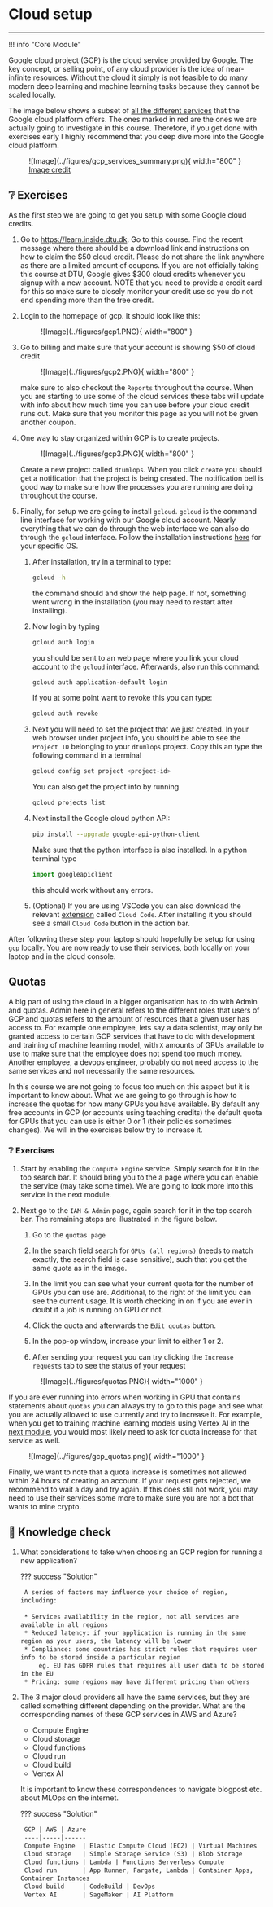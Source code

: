 # Cloud setup

---

!!! info "Core Module"

Google cloud project (GCP) is the cloud service provided by Google. The key concept, or selling point, of any cloud
provider is the idea of near-infinite resources. Without the cloud it simply is not feasible to do many modern
deep learning and machine learning tasks because they cannot be scaled locally.

The image below shows a subset of [all the different services](https://cloud.google.com/products) that the Google cloud
platform offers. The ones marked in red are the ones we are actually going to investigate in this course. Therefore, if
you get done with exercises early I highly recommend that you deep dive more into the Google cloud platform.

<figure markdown>
![Image](../figures/gcp_services_summary.png){ width="800"  }
<figcaption> <a href="https://www.pintonista.com/google-cloud-platform-intro/"> Image credit </a> </figcaption>
</figure>

## ❔ Exercises

As the first step we are going to get you setup with some Google cloud credits.

1. Go to <https://learn.inside.dtu.dk>. Go to this course. Find the recent message where there should be a download
    link and instructions on how to claim the $50 cloud credit. Please do not share the link anywhere as there are a
    limited amount of coupons. If you are not officially taking this course at DTU, Google gives $300 cloud credits
    whenever you signup with a new account. NOTE that you need to provide a credit card for this so make
    sure to closely monitor your credit use so you do not end spending more than the free credit.

2. Login to the homepage of gcp. It should look like this:

    <figure markdown>
    ![Image](../figures/gcp1.PNG){ width="800"  }
    </figure>

3. Go to billing and make sure that your account is showing $50 of cloud credit

    <figure markdown>
    ![Image](../figures/gcp2.PNG){ width="800"  }
    </figure>

    make sure to also checkout the `Reports` throughout the course. When you are starting to use some of the cloud
    services these tabs will update with info about how much time you can use before your cloud credit runs out.
    Make sure that you monitor this page as you will not be given another coupon.

4. One way to stay organized within GCP is to create projects.

    <figure markdown>
        ![Image](../figures/gcp3.PNG){ width="800"  }
    </figure>

    Create a new project called `dtumlops`. When you click `create` you should get a notification that the project
    is being created. The notification bell is good way to make sure how the processes you are running are doing
    throughout the course.

5. Finally, for setup we are going to install `gcloud`. `gcloud` is the command line interface for working with
    our Google cloud account. Nearly everything that we can do through the web interface we can also do through
    the `gcloud` interface. Follow the installation instructions [here](https://cloud.google.com/sdk/docs/install)
    for your specific OS.

    1. After installation, try in a terminal to type:

        ```bash
        gcloud -h
        ```

        the command should and show the help page. If not, something went wrong in the installation
        (you may need to restart after installing).

    2. Now login by typing

        ```bash
        gcloud auth login
        ```

        you should be sent to an web page where you link your cloud account to the `gcloud` interface.
        Afterwards, also run this command:

        ```bash
        gcloud auth application-default login
        ```

        If you at some point want to revoke this you can type:

        ```bash
        gcloud auth revoke
        ```

    3. Next you will need to set the project that we just created. In your web browser under project info,
        you should be able to see the `Project ID` belonging to your `dtumlops` project. Copy this an type
        the following command in a terminal

        ```bash
        gcloud config set project <project-id>
        ```

        You can also get the project info by running

        ```bash
        gcloud projects list
        ```

    4. Next install the Google cloud python API:

        ```bash
        pip install --upgrade google-api-python-client
        ```

        Make sure that the python interface is also installed. In a python terminal type

        ```python
        import googleapiclient
        ```

        this should work without any errors.

    5. (Optional) If you are using VSCode you can also download the relevant
        [extension](https://marketplace.visualstudio.com/items?itemName=GoogleCloudTools.cloudcode)
        called `Cloud Code`. After installing it you should see a small `Cloud Code` button in the action bar.

After following these step your laptop should hopefully be setup for using `gcp` locally. You are now ready to use their
services, both locally on your laptop and in the cloud console.

## Quotas

A big part of using the cloud in a bigger organisation has to do with Admin and quotas. Admin here in general refers
to the different roles that users of GCP and quotas refers to the amount of resources that a given user has access to.
For example one employee, lets say a data scientist, may only be granted access to certain GCP services that have to do
with development and training of machine learning model, with `X` amounts of GPUs available to use to make sure that the
employee does not spend too much money. Another employee, a devops engineer, probably do not need access to the same
services and not necessarily the same resources.

In this course we are not going to focus too much on this aspect but it is important to know about. What we are going
to go through is how to increase the quotas for how many GPUs you have available. By default any free accounts in GCP
(or accounts using teaching credits) the default quota for GPUs that you can use is either 0 or 1 (their policies
sometimes changes). We will in the exercises below try to increase it.

### ❔ Exercises

1. Start by enabling the `Compute Engine` service. Simply search for it in the top search bar. It should bring you
    to the a page where you can enable the service (may take some time). We are going to look more into this service
    in the next module.

2. Next go to the `IAM & Admin` page, again search for it in the top search bar. The remaining steps are illustrated
    in the figure below.

    1. Go to the `quotas page`

    2. In the search field search for `GPUs (all regions)` (needs to match exactly, the search field is case sensitive),
        such that you get the same quota as in the image.

    3. In the limit you can see what your current quota for the number of GPUs you can use are. Additional, to the
        right of the limit you can see the current usage. It is worth checking in on if you are ever in doubt if a job
        is running on GPU or not.

    4. Click the quota and afterwards the `Edit qoutas` button.

    5. In the pop-op window, increase your limit to either 1 or 2.

    6. After sending your request you can try clicking the `Increase requests` tab to see the status of your request

    <figure markdown>
        ![Image](../figures/quotas.PNG){ width="1000" }
    </figure>

If you are ever running into errors when working in GPU that contains statements about `quotas` you can always try to
go to this page and see what you are actually allowed to use currently and try to increase it. For example, when you
get to training machine learning models using Vertex AI in the [next module](using_the_cloud.md), you would most likely
need to ask for quota increase for that service as well.

<figure markdown>
![Image](../figures/gcp_quotas.png){ width="1000" }
</figure>

Finally, we want to note that a quota increase is sometimes not allowed within 24 hours of creating an account. If your
request gets rejected, we recommend to wait a day and try again. If this does still not work, you may need to use their
services some more to make sure you are not a bot that wants to mine crypto.

## 🧠 Knowledge check

1. What considerations to take when choosing an GCP region for running a new application?

    ??? success "Solution"

        A series of factors may influence your choice of region, including:

        * Services availability in the region, not all services are available in all regions
        * Reduced latency: if your application is running in the same region as your users, the latency will be lower
        * Compliance: some countries has strict rules that requires user info to be stored inside a particular region
            eg. EU has GDPR rules that requires all user data to be stored in the EU
        * Pricing: some regions may have different pricing than others

2. The 3 major cloud providers all have the same services, but they are called something different depending on the
    provider. What are the corresponding names of these GCP services in AWS and Azure?

    * Compute Engine
    * Cloud storage
    * Cloud functions
    * Cloud run
    * Cloud build
    * Vertex AI

    It is important to know these correspondences to navigate blogpost etc. about MLOps on the internet.

    ??? success "Solution"

        GCP | AWS | Azure
        ----|-----|------
        Compute Engine  | Elastic Compute Cloud (EC2) | Virtual Machines
        Cloud storage   | Simple Storage Service (S3) | Blob Storage
        Cloud functions | Lambda | Functions Serverless Compute
        Cloud run       | App Runner, Fargate, Lambda | Container Apps, Container Instances
        Cloud build     | CodeBuild | DevOps
        Vertex AI       | SageMaker | AI Platform
